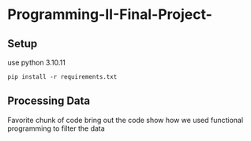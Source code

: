 # Programming-II-Final-Project-

## Setup
use python 3.10.11
```
pip install -r requirements.txt
```
## Processing Data 

Favorite chunk of code
    bring out the code
    show how we used functional programming to filter the data
